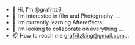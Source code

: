 - 👋 Hi, I’m @grafritz6
- 👀 I’m interested in film and Photography ...
- 🌱 I’m currently learning Aftereffects...
- 💞️ I’m looking to collaborate on everything  ...
- 📫 How to reach me grafritzking@gmail.com...

<!---
grafritz6/grafritz6 is a ✨ special ✨ repository because its `README.md` (this file) appears on your GitHub profile.
You can click the Preview link to take a look at your changes.
--->
